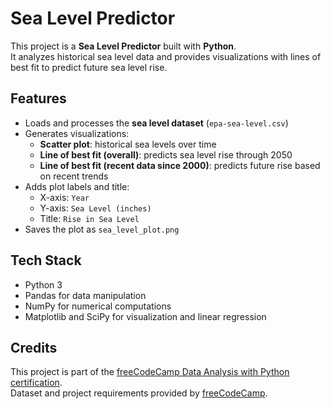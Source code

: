 # Sea Level Predictor

This project is a **Sea Level Predictor** built with **Python**.  
It analyzes historical sea level data and provides visualizations with lines of best fit to predict future sea level rise.

## Features

- Loads and processes the **sea level dataset** (`epa-sea-level.csv`)  
- Generates visualizations:
  - **Scatter plot**: historical sea levels over time  
  - **Line of best fit (overall)**: predicts sea level rise through 2050  
  - **Line of best fit (recent data since 2000)**: predicts future rise based on recent trends  
- Adds plot labels and title:
  - X-axis: `Year`  
  - Y-axis: `Sea Level (inches)`  
  - Title: `Rise in Sea Level`  
- Saves the plot as `sea_level_plot.png`  

## Tech Stack

- Python 3  
- Pandas for data manipulation  
- NumPy for numerical computations  
- Matplotlib and SciPy for visualization and linear regression  

## Credits

This project is part of the [freeCodeCamp Data Analysis with Python certification](https://www.freecodecamp.org/learn/data-analysis-with-python/).  
Dataset and project requirements provided by [freeCodeCamp](https://www.freecodecamp.org/).
